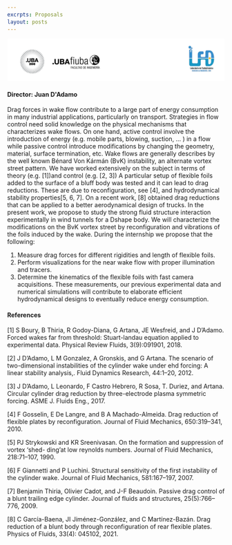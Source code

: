 ```yaml
---
excrpts: Proposals
layout: posts
---
```

![](/assets/images/encabezado_lfd.png)

#### Director: Juan D'Adamo

Drag forces in wake flow contribute to a large part of energy consumption in many
industrial applications, particularly on transport. Strategies in flow control need solid
knowledge on the physical mechanisms that characterizes wake flows. On one hand,
active control involve the introduction of energy (e.g. mobile parts, blowing, suction, $\ldots$ ) in a flow while passive control introduce modifications by changing the
geometry, material, surface termination, etc.
Wake flows are generally describes by the well known Bénard Von Kármán (BvK)
instability, an alternate vortex street pattern. We have worked extensively on the
subject in terms of theory (e.g. [1])and control (e.g. [2, 3])
A particular setup of flexible foils added to the surface of a bluff body was tested
and it can lead to drag reductions. These are due to reconfiguration, see [4], and
hydrodynamical stability properties[5, 6, 7]. On a recent work, [8] obtained drag
reductions that can be applied to a better aerodynamical design of trucks. In the
present work, we propose to study the strong fluid structure interaction experimentally
in wind tunnels for a Dshape body. We will characterize the modifications on the BvK
vortex street by reconfiguration and vibrations of the foils induced by the wake. During
the internship we propose that the following:

1. Measure drag forces for different rigidities and length of flexible foils.
2. Perform visualizations for the near wake flow with proper illumination and tracers.
3. Determine the kinematics of the flexible foils with fast camera acquisitions.
These measurements, our previous experimental data and numerical simulations will contribute to elaborate efficient hydrodynamical designs to eventually reduce energy consumption.


#### References

[1] S Boury, B Thiria, R Godoy-Diana, G Artana, JE Wesfreid, and J D’Adamo. Forced
wakes far from threshold: Stuart-landau equation applied to experimental data. Physical
Review Fluids, 3(9):091901, 2018.

[2] J D’Adamo, L M Gonzalez, A Gronskis, and G Artana. The scenario of two-dimensional
instabilities of the cylinder wake under ehd forcing: A linear stability analysis,. Fluid
Dynamics Research, 44:1–20, 2012.

[3] J D’Adamo, L Leonardo, F Castro Hebrero, R Sosa, T. Duriez, and Artana. Circular
cylinder drag reduction by three-electrode plasma symmetric forcing. ASME J. Fluids
Eng., 2017.

[4] F Gosselin, E De Langre, and B A Machado-Almeida. Drag reduction of flexible plates
by reconfiguration. Journal of Fluid Mechanics, 650:319–341, 2010.

[5] PJ Strykowski and KR Sreenivasan. On the formation and suppression of vortex ‘shed-
ding’at low reynolds numbers. Journal of Fluid Mechanics, 218:71–107, 1990.

[6] F Giannetti and P Luchini. Structural sensitivity of the first instability of the cylinder
wake. Journal of Fluid Mechanics, 581:167–197, 2007.

[7] Benjamin Thiria, Olivier Cadot, and J-F Beaudoin. Passive drag control of a blunt
trailing edge cylinder. Journal of fluids and structures, 25(5):766–776, 2009.

[8] C García-Baena, JI Jiménez-González, and C Martínez-Bazán. Drag reduction of a
blunt body through reconfiguration of rear flexible plates. Physics of Fluids, 33(4):
045102, 2021.

